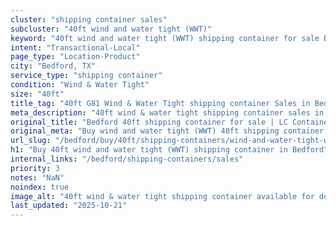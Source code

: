 ```yaml
---
cluster: "shipping container sales"
subcluster: "40ft wind and water tight (WWT)"
keyword: "40ft wind and water tight (WWT) shipping container for sale Bedford, TX"
intent: "Transactional-Local"
page_type: "Location-Product"
city: "Bedford, TX"
service_type: "shipping container"
condition: "Wind & Water Tight"
size: "40ft"
title_tag: "40ft G81 Wind & Water Tight shipping container Sales in Bedford | LC Container"
meta_description: "40ft wind & water tight shipping container sales in Bedford. Fast delivery, competitive pricing. Serving shipping containers area. Quote ID: LVI. Call (214) 524-4168 for your free quote today."
original_title: "Bedford 40ft shipping container for sale | LC Container"
original_meta: "Buy wind and water tight (WWT) 40ft shipping container sale with local delivery in Bedford, TX. LC Container — local Since 2003. Request a fast quote today."
url_slug: "/bedford/buy/40ft/shipping-containers/wind-and-water-tight-wwt"
h1: "Buy 40ft wind and water tight (WWT) shipping container in Bedford"
internal_links: "/bedford/shipping-containers/sales"
priority: 3
notes: "NaN"
noindex: true
image_alt: "40ft wind & water tight shipping container available for delivery in Bedford"
last_updated: "2025-10-21"
---
```


<!-- TODO: Add unique city/inventory copy, images, and internal links here. -->

